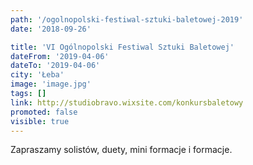 ```yaml
---
path: '/ogolnopolski-festiwal-sztuki-baletowej-2019'
date: '2018-09-26'

title: 'VI Ogólnopolski Festiwal Sztuki Baletowej'
dateFrom: '2019-04-06'
dateTo: '2019-04-06'
city: 'Łeba'
image: 'image.jpg'
tags: []
link: http://studiobravo.wixsite.com/konkursbaletowy
promoted: false
visible: true
---
```

Zapraszamy solistów, duety, mini formacje i formacje.